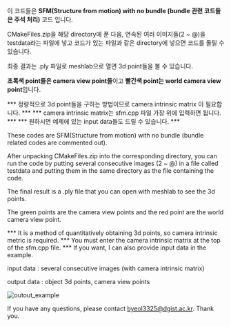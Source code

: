 이 코드들은 **SFM(Structure from motion) with no bundle (bundle 관련 코드들은 주석 처리)** 코드 입니다.

CMakeFiles.zip을 해당 directory에 푼 다음, 연속된 여러 이미지들(2 ~ @)을 testdata라는 파일에 넣고 코드가 있는 파일과 같은 directory에 넣으면 코드를 돌릴 수 있습니다.

최종 결과는 .ply 파일로 meshlab으로 열면 3d point들을 볼 수 있습니다.

**초록색 point들은 camera view point들**이고 **빨간색 point는 world camera view point**입니다.

*** 정량적으로 3d point들을 구하는 방법이므로 camera intrinsic matrix 이 필요합니다. ***
*** camera intrinsic matrix는 sfm.cpp 파일 가장 위에 입력하면 됩니다. ***
*** 원하시면 예제에 있는 input data들도 드릴 수 있습니다. ***







These codes are SFM(Structure from motion) with no bundle (bundle related codes are commented out).

After unpacking CMakeFiles.zip into the corresponding directory, you can run the code by putting several consecutive images (2 ~ @) in a file called testdata and putting them in the same directory as the file containing the code.

The final result is a .ply file that you can open with meshlab to see the 3d points.

The green points are the camera view points and the red point are the world camera view point.

*** It is a method of quantitatively obtaining 3d points, so camera intrinsic metric is required.
*** You must enter the camera intrinsic matrix at the top of the sfm.cpp file.
*** If you want, I can also provide input data in the example.



input data : several consecutive images (with camera intrinsic matrix)

output data : object 3d points, camera view points

![outout_example](https://user-images.githubusercontent.com/34564290/107140501-ba1ce000-6965-11eb-8bbd-0ca33ec72701.JPG)



If you have any questions, please contact byeol3325@dgist.ac.kr. 
Thank you.
